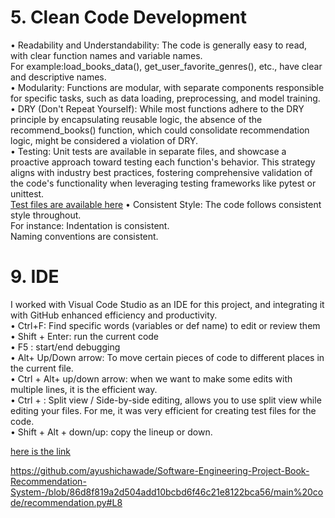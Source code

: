 # 5. Clean Code Development 
•	Readability and Understandability: The code is generally easy to read, with clear function names and variable names.<br> For example:load_books_data(), get_user_favorite_genres(), etc., have clear and descriptive names.<br>
•	Modularity: Functions are modular, with separate components responsible for specific tasks, such as data loading, preprocessing, and model training.<br>
•	DRY (Don't Repeat Yourself): While most functions adhere to the DRY principle by encapsulating reusable logic, the absence of the recommend_books() function, which could consolidate recommendation logic, might be considered a violation of DRY.<br>
•	Testing: Unit tests are available in separate files, and showcase a proactive approach toward testing each function's behavior. This strategy aligns with industry best practices, fostering comprehensive validation of the code's functionality when leveraging testing frameworks like pytest or unittest.<br>
[Test files are available here](https://github.com/ayushichawade/Software-Engineering-Project-Book-Recommendation-System-/tree/main/test) 
•	Consistent Style: The code follows consistent style throughout. <br>
For instance: Indentation is consistent. <br>
Naming conventions are consistent.






# 9. IDE
I worked with Visual Code Studio as an IDE for this project, and integrating it with GitHub enhanced efficiency and productivity.<br> 
•	Ctrl+F: Find specific words (variables or def name) to edit or review them<br>
•	Shift + Enter: run the current code <br> 
•	F5 : start/end debugging <br> 
•	 Alt+ Up/Down arrow: To move certain pieces of code to different places in the current file.<br> 
•	Ctrl + Alt+ up/down arrow: when we want to make some edits with multiple lines, it is the efficient way.<br> 
•	Ctrl + \: Split view / Side-by-side editing, allows you to use split view while editing your files. For me, it was very efficient for creating test files for the code.<br>
•	Shift + Alt + down/up: copy the lineup or down.<br>  


      
[here is the link ](https://github.com/ayushichawade/Software-Engineering-Project-Book-Recommendation-System-/blob/main/DDD/Core_domain_chart.pdf) 

https://github.com/ayushichawade/Software-Engineering-Project-Book-Recommendation-System-/blob/86d8f819a2d504add10bcbd6f46c21e8122bca56/main%20code/recommendation.py#L8
